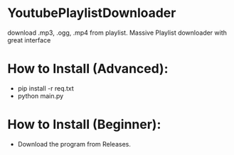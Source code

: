 # YoutubePlaylistDownloader
download .mp3, .ogg, .mp4 from playlist. Massive Playlist downloader with great interface

# How to Install (Advanced):

- pip install -r req.txt
- python main.py

# How to Install (Beginner):

- Download the program from Releases.

